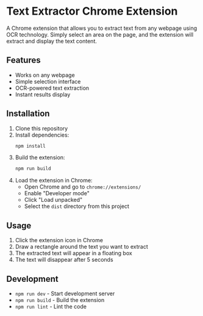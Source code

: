 # Text Extractor Chrome Extension

A Chrome extension that allows you to extract text from any webpage using OCR technology. Simply select an area on the page, and the extension will extract and display the text content.

## Features

- Works on any webpage
- Simple selection interface
- OCR-powered text extraction
- Instant results display

## Installation

1. Clone this repository
2. Install dependencies:
   ```bash
   npm install
   ```
3. Build the extension:
   ```bash
   npm run build
   ```
4. Load the extension in Chrome:
   - Open Chrome and go to `chrome://extensions/`
   - Enable "Developer mode"
   - Click "Load unpacked"
   - Select the `dist` directory from this project

## Usage

1. Click the extension icon in Chrome
2. Draw a rectangle around the text you want to extract
3. The extracted text will appear in a floating box
4. The text will disappear after 5 seconds

## Development

- `npm run dev` - Start development server
- `npm run build` - Build the extension
- `npm run lint` - Lint the code
